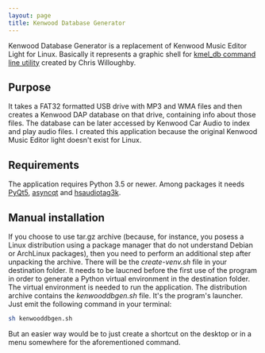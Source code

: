 ```yaml
---
layout: page
title: Kenwood Database Generator
---
```

Kenwood Database Generator is a replacement of Kenwood Music Editor Light for Linux. Basically it represents a graphic shell for [kmel_db command line utility](https://github.com/chrrrisw/kmel_db) created by Chris Willoughby.

## Purpose

It takes a FAT32 formatted USB drive with MP3 and WMA files and then creates a Kenwood DAP database on that drive, containing info about those files. The database can be later accessed by Kenwood Car Audio to index and play audio files. I created this application because the original Kenwood Music Editor light doesn't exist for Linux.

## Requirements

The application requires Python 3.5 or newer. Among packages it needs [PyQt5](https://pypi.org/project/PyQt5/), [asyncqt](https://pypi.org/project/asyncqt/) and [hsaudiotag3k](https://pypi.org/project/hsaudiotag3k/).

## Manual installation

If you choose to use tar.gz archive (because, for instance, you posess a Linux distribution using a package manager that do not understand Debian or ArchLinux packages), then you need to perform an additional step after unpacking the archive. There will be the *create-venv.sh* file in your destination folder. It needs to be laucned before the first use of the program in order to generate a Python virtual environment in the destination folder. The virtual environment is needed to run the application. The distribution archive contains the *kenwooddbgen.sh* file. It's the program's launcher. Just emit the following command in your terminal:

```bash
sh kenwooddbgen.sh
```

But an easier way would be to just create a shortcut on the desktop or in a menu somewhere for the aforementioned command.
